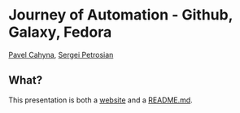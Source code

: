 <!--
title: Journey of Automation - Github, Galaxy, Fedora
theme: gaia
class:
 - invert
headingDivider: 2 
paginate: true
-->

<!--
_class:
 - lead
 - invert
-->

# Journey of Automation - Github, Galaxy, Fedora

[Pavel Cahyna](mailto:pcahyna@redhat.com), [Sergei Petrosian](mailto:spetrosi@redhat.com)

<!--
Comments for the slide for the presenters
For slies syntax examples use https://github.com/ralexander-phi/marp-to-pages/blob/main/README.md and https://github.com/spetrosi/jak_psat_moderni_ucebnice/blob/dev/README.md
-->

## What?

This presentation is both a [website](https://spetrosi.github.io/release_automation_devconf2023/) and a [README.md](https://github.com/spetrosi/release_automation_devconf2023/blob/main/README.md).



